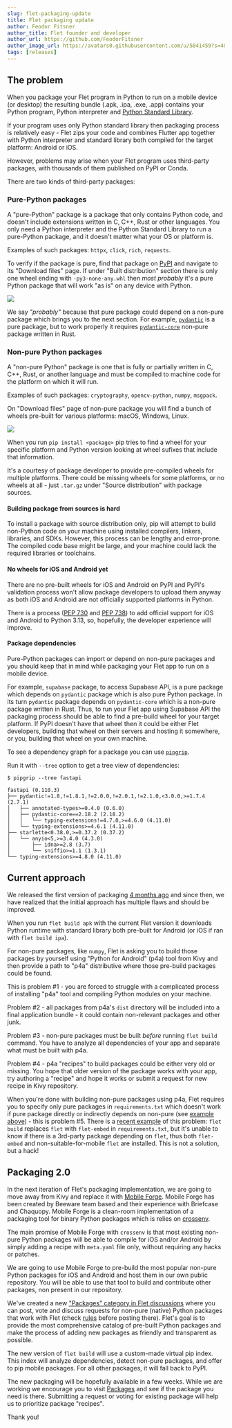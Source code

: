 ```yaml
---
slug: flet-packaging-update
title: Flet packaging update
author: Feodor Fitsner
author_title: Flet founder and developer
author_url: https://github.com/FeodorFitsner
author_image_url: https://avatars0.githubusercontent.com/u/5041459?s=400&v=4
tags: [releases]
---
```


## The problem

When you package your Flet program in Python to run on a mobile device (or desktop) the resulting
bundle (.apk, .ipa, .exe, .app) contains your Python program, Python interpreter and [Python Standard Library](https://docs.python.org/3/library/index.html).

If your program uses only Python standard library then packaging process is relatively easy - Flet zips your code and combines Flutter app together with Python interpreter and standard library both compiled for the target platform: Android or iOS.

However, problems may arise when your Flet program uses third-party packages, with thousands of them published on PyPI or Conda.

There are two kinds of third-party packages:

### Pure-Python packages

A "pure-Python" package is a package that only contains Python code, and doesn't include extensions written in C, C++, Rust or other languages. You only need a Python interpreter and the Python Standard Library to run a pure-Python package, and it doesn't matter what your OS or platform is.

Examples of such packages: `httpx`, `click`, `rich`, `requests`.

To verify if the package is pure, find that package on [PyPI](https://pypi.org) and navigate to its "Download files" page. If under "Built distribution" section there is only one wheel ending with `-py3-none-any.whl` then *most probably* it's a pure Python package that will work "as is" on any device with Python.

<img src="/img/blog/packaging/pypi-pure-package.png" className="screenshot-80 screenshot-rounded" />

We say *"probably"* because that pure package could depend on a non-pure package which brings you to the next section. For example, [`pydantic`](https://pypi.org/project/pydantic/#files) is a pure package, but to work properly it requires [`pydantic-core`](https://pypi.org/project/pydantic-core/#files) non-pure package written in Rust.

### Non-pure Python packages

A "non-pure Python" package is one that is fully or partially written in C, C++, Rust, or another language and must be compiled to machine code for the platform on which it will run.

Examples of such packages: `cryptography`, `opencv-python`, `numpy`, `msgpack`.

On "Download files" page of non-pure package you will find a bunch of wheels pre-built for various platforms: macOS, Windows, Linux.

<img src="/img/blog/packaging/pypi-non-pure-package.png" className="screenshot-80 screenshot-rounded" />

When you run `pip install <package>` pip tries to find a wheel for your specific platform and Python version looking at wheel sufixes that include that information.

It's a courtesy of package developer to provide pre-compiled wheels for multiple platforms. There could be missing wheels for some platforms, or no wheels at all - just `.tar.gz` under "Source distribution" with package sources.

#### Building package from sources is hard

To install a package with source distribution only, pip will attempt to build non-Python code on your machine using installed compilers, linkers, libraries, and SDKs. However, this process can be lengthy and error-prone. The compiled code base might be large, and your machine could lack the required libraries or toolchains.

#### No wheels for iOS and Android yet

There are no pre-built wheels for iOS and Android on PyPI and PyPI's validation process won't allow package developers to upload them anyway as both iOS and Android are not officially supported platforms in Python.

There is a process ([PEP 730](https://peps.python.org/pep-0730/) and [PEP 738](https://peps.python.org/pep-0738/)) to add official support for iOS and Android to Python 3.13, so, hopefully, the developer experience will improve.

#### Package dependencies

Pure-Python packages can import or depend on non-pure packages and you should keep that in mind while packaging your Flet app to run on a mobile device.

For example, `supabase` package, to access Supabase API, is a pure package which depends on `pydantic` package which is also pure Python package. In its turn `pydantic` package depends on `pydantic-core` which is a non-pure package written in Rust. Thus, to run your Flet app using Supabase API the packaging process should be able to find a pre-build wheel for your target platform. If PyPI doesn't have that wheel then it could be either Flet developers, building that wheel on their servers and hosting it somewhere, or you, building that wheel on your own machine.

To see a dependency graph for a package you can use [`pipgrip`](https://pypi.org/project/pipgrip/).

Run it with `--tree` option to get a tree view of dependencies:

```
$ pipgrip --tree fastapi

fastapi (0.110.3)
├── pydantic!=1.8,!=1.8.1,!=2.0.0,!=2.0.1,!=2.1.0,<3.0.0,>=1.7.4 (2.7.1)
│   ├── annotated-types>=0.4.0 (0.6.0)
│   ├── pydantic-core==2.18.2 (2.18.2)
│   │   └── typing-extensions!=4.7.0,>=4.6.0 (4.11.0)
│   └── typing-extensions>=4.6.1 (4.11.0)
├── starlette<0.38.0,>=0.37.2 (0.37.2)
│   └── anyio<5,>=3.4.0 (4.3.0)
│       ├── idna>=2.8 (3.7)
│       └── sniffio>=1.1 (1.3.1)
└── typing-extensions>=4.8.0 (4.11.0)
```

## Current approach

We released the first version of packaging [4 months ago](/blog/packaging-apps-for-distribution) and since then, we have realized that the initial approach has multiple flaws and should be improved.

When you run `flet build apk` with the current Flet version it downloads Python runtime with standard library both pre-built for Android (or iOS if ran with `flet build ipa`).

For non-pure packages, like `numpy`, Flet is asking you to build those packages by yourself using "Python for Android" (p4a) tool from Kivy and then provide a path to "p4a" distributive where those pre-build packages could be found.

This is problem #1 - you are forced to struggle with a complicated process of installing "p4a" tool and compiling Python modules on your machine.

Problem #2 - all packages from p4a's `dist` directory will be included into a final application bundle - it could contain non-relevant packages and other junk.

Problem #3 - non-pure packages must be built *before* running `flet build` command. You have to analyze all dependencies of your app and separate what must be built with p4a.

Problem #4 - p4a "recipes" to build packages could be either very old or missing. You hope that older version of the package works with your app, try authoring a "recipe" and hope it works or submit a request for new recipe in Kivy repository.

When you're done with building non-pure packages using p4a, Flet requires you to specify only pure packages in `requirements.txt` which doesn't work if pure package directly or indirectly depends on non-pure (see [example above](#package-dependencies)) - this is problem #5. There is a [recent example](https://github.com/flet-dev/flet/issues/3114) of this problem: `flet build` replaces `flet` with `flet-embed` in `requirements.txt`, but it's unable to know if there is a 3rd-party package depending on `flet`, thus both `flet-embed` and non-suitable-for-mobile `flet` are installed. This is not a solution, but a hack!

## Packaging 2.0

In the next iteration of Flet's packaging implementation, we are going to move away from Kivy and replace it with [Mobile Forge](https://github.com/flet-dev/mobile-forge). Mobile Forge has been created by Beeware team based and their experience with Briefcase and Chaquopy. Mobile Forge is a clean-room implementation of a packaging tool for binary Python packages which is relies on [crossenv](https://github.com/benfogle/crossenv).

The main promise of Mobile Forge with `crossenv` is that most existing non-pure Python packages will be able to compile for iOS and/or Android by simply adding a recipe with `meta.yaml` file only, without requiring any hacks or patches.

We are going to use Mobile Forge to pre-build the most popular non-pure Python packages for iOS and Android and host them in our own public repository. You will be able to use that tool to build and contribute other packages, non present in our repository.

We've created a new ["Packages" category in Flet discussions](https://github.com/flet-dev/flet/discussions/categories/packages) where you can post, vote and discuss requests for non-pure (native) Python packages that work with Flet (check [rules](https://github.com/flet-dev/flet/discussions/3139) before posting there). Flet's goal is to provide the most comprehensive catalog of pre-built Python packages and make the process of adding new packages as friendly and transparent as possible.

The new version of `flet build` will use a custom-made virtual pip index. This index will analyze dependencies, detect non-pure packages, and offer to pip mobile packages. For all other packages, it will fall back to PyPI.

The new packaging will be hopefully available in a few weeks. While we are working we encourage you to visit [Packages](https://github.com/flet-dev/flet/discussions/categories/packages) and see if the package you need is there. Submitting a request or voting for existing package will help us to prioritize package "recipes".

Thank you!
